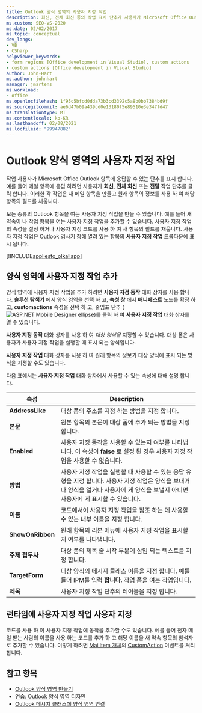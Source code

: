 ```yaml
---
title: Outlook 양식 영역의 사용자 지정 작업
description: 회신, 전체 회신 등의 작업 표시 단추가 사용자가 Microsoft Office Outlook 항목에 응답할 수 있도록 하는 방법에 대해 알아봅니다.
ms.custom: SEO-VS-2020
ms.date: 02/02/2017
ms.topic: conceptual
dev_langs:
- VB
- CSharp
helpviewer_keywords:
- form regions [Office development in Visual Studio], custom actions
- custom actions [Office development in Visual Studio]
author: John-Hart
ms.author: johnhart
manager: jmartens
ms.workload:
- office
ms.openlocfilehash: 1f95c5bfcd0dda73b3cd3392c5a8b0bb7384bd9f
ms.sourcegitcommit: ae6d47b09a439cd0e13180f5e89510e3e347fd47
ms.translationtype: MT
ms.contentlocale: ko-KR
ms.lasthandoff: 02/08/2021
ms.locfileid: "99947882"
---
```

# <a name="custom-actions-in-outlook-form-regions"></a>Outlook 양식 영역의 사용자 지정 작업
  작업 사용자가 Microsoft Office Outlook 항목에 응답할 수 있는 단추를 표시 합니다. 예를 들어 메일 항목에 응답 하려면 사용자가 **회신**, **전체 회신** 또는 **전달** 작업 단추를 클릭 합니다. 이러한 각 작업은 새 메일 항목을 만들고 원래 항목의 정보를 사용 하 여 해당 항목의 필드를 채웁니다.

 모든 종류의 Outlook 항목을 여는 사용자 지정 작업을 만들 수 있습니다. 예를 들어 새 약속이 나 작업 항목을 여는 사용자 지정 작업을 추가할 수 있습니다. 사용자 지정 작업의 속성을 설정 하거나 사용자 지정 코드를 사용 하 여 새 항목의 필드를 채웁니다. 사용자 지정 작업은 Outlook 검사기 창에 열려 있는 항목의 **사용자 지정 작업** 드롭다운에 표시 됩니다.

 [!INCLUDE[appliesto_olkallapp](../vsto/includes/appliesto-olkallapp-md.md)]

## <a name="add-custom-actions-to-a-form-region"></a>양식 영역에 사용자 지정 작업 추가
 양식 영역에 사용자 지정 작업을 추가 하려면 **사용자 지정 동작** 대화 상자를 사용 합니다. **솔루션 탐색기** 에서 양식 영역을 선택 하 고, **속성 창** 에서 **매니페스트** 노드를 확장 하 고, **customactions** 속성을 선택 하 고, 줄임표 단추 (![ASP.NET Mobile Designer ellipse](../sharepoint/media/mwellipsis.gif "ASP.NET 모바일 디자이너 줄임표"))를 클릭 하 여 **사용자 지정 작업** 대화 상자를 열 수 있습니다.

 **사용자 지정 동작** 대화 상자를 사용 하 여 *대상 양식을* 지정할 수 있습니다. 대상 폼은 사용자가 사용자 지정 작업을 실행할 때 표시 되는 양식입니다.

 **사용자 지정 작업** 대화 상자를 사용 하 여 원래 항목의 정보가 대상 양식에 표시 되는 방식을 지정할 수도 있습니다.

 다음 표에서는 **사용자 지정 작업** 대화 상자에서 사용할 수 있는 속성에 대해 설명 합니다.

|속성|Description|
|--------------|-----------------|
|**AddressLike**|대상 폼의 주소를 지정 하는 방법을 지정 합니다.|
|**본문**|원본 항목의 본문이 대상 폼에 추가 되는 방법을 지정 합니다.|
|**Enabled**|사용자 지정 동작을 사용할 수 있는지 여부를 나타냅니다. 이 속성이 **false** 로 설정 된 경우 사용자 지정 작업을 사용할 수 없습니다.|
|**방법**|사용자 지정 작업을 실행할 때 사용할 수 있는 응답 유형을 지정 합니다. 사용자 지정 작업은 양식을 보내거나 양식을 열거나 사용자에 게 양식을 보낼지 아니면 사용자에 게 표시할 수 있습니다.|
|**이름**|코드에서이 사용자 지정 작업을 참조 하는 데 사용할 수 있는 내부 이름을 지정 합니다.|
|**ShowOnRibbon**|원래 항목의 리본 메뉴에 사용자 지정 작업을 표시할지 여부를 나타냅니다.|
|**주제 접두사**|대상 폼의 제목 줄 시작 부분에 삽입 되는 텍스트를 지정 합니다.|
|**TargetForm**|대상 양식의 메시지 클래스 이름을 지정 합니다. 예를 들어 IPM를 입력 **합니다.** 작업 폼을 여는 작업입니다.|
|**제목**|사용자 지정 작업 단추의 레이블을 지정 합니다.|

## <a name="customize-a-custom-action-at-run-time"></a>런타임에 사용자 지정 작업 사용자 지정
 코드를 사용 하 여 사용자 지정 작업에 동작을 추가할 수도 있습니다. 예를 들어 전자 메일 받는 사람의 이름을 사용 하는 코드를 추가 하 고 해당 이름을 새 약속 항목의 참석자로 추가할 수 있습니다. 이렇게 하려면 [MailItem 개체](/office/vba/api/Outlook.MailItem)의 [CustomAction](/office/vba/api/Outlook.MailItem.CustomAction) 이벤트를 처리 합니다.

## <a name="see-also"></a>참고 항목
- [Outlook 양식 영역 만들기](../vsto/creating-outlook-form-regions.md)
- [연습: Outlook 양식 영역 디자인](../vsto/walkthrough-designing-an-outlook-form-region.md)
- [Outlook 메시지 클래스에 양식 영역 연결](../vsto/associating-a-form-region-with-an-outlook-message-class.md)
